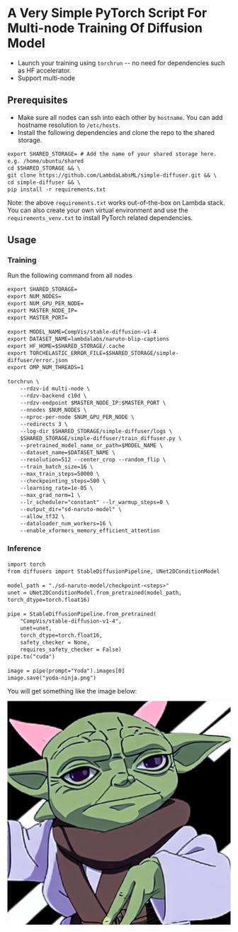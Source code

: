 

# A Very Simple PyTorch Script For Multi-node Training Of Diffusion Model

* Launch your training using `torchrun` -- no need for dependencies such as HF accelerator. 
* Support multi-node


## Prerequisites

* Make sure all nodes can ssh into each other by `hostname`. You can add hostname resolution to `/etc/hosts`.
* Install the following dependencies and clone the repo to the shared storage.

```
export SHARED_STORAGE= # Add the name of your shared storage here. e.g. /home/ubuntu/shared
cd $SHARED_STORAGE && \
git clone https://github.com/LambdaLabsML/simple-diffuser.git && \
cd simple-diffuser && \
pip install -r requirements.txt
```

Note: the above `requirements.txt` works out-of-the-box on Lambda stack. You can also create your own virtual environment and use the `requirements_venv.txt` to install PyTorch related dependencies.

## Usage

### Training
Run the following command from all nodes

```
export SHARED_STORAGE=
export NUM_NODES=
export NUM_GPU_PER_NODE=
export MASTER_NODE_IP=
export MASTER_PORT=

export MODEL_NAME=CompVis/stable-diffusion-v1-4
export DATASET_NAME=lambdalabs/naruto-blip-captions
export HF_HOME=$SHARED_STORAGE/.cache
export TORCHELASTIC_ERROR_FILE=$SHARED_STORAGE/simple-diffuser/error.json
export OMP_NUM_THREADS=1

torchrun \
    --rdzv-id multi-node \
    --rdzv-backend c10d \
    --rdzv-endpoint $MASTER_NODE_IP:$MASTER_PORT \
    --nnodes $NUM_NODES \
    --nproc-per-node $NUM_GPU_PER_NODE \
    --redirects 3 \
    --log-dir $SHARED_STORAGE/simple-diffuser/logs \
    $SHARED_STORAGE/simple-diffuser/train_diffuser.py \
    --pretrained_model_name_or_path=$MODEL_NAME \
    --dataset_name=$DATASET_NAME \
    --resolution=512 --center_crop --random_flip \
    --train_batch_size=16 \
    --max_train_steps=50000 \
    --checkpointing_steps=500 \
    --learning_rate=1e-05 \
    --max_grad_norm=1 \
    --lr_scheduler="constant" --lr_warmup_steps=0 \
    --output_dir="sd-naruto-model" \
    --allow_tf32 \
    --dataloader_num_workers=16 \
    --enable_xformers_memory_efficient_attention
```

### Inference

```
import torch
from diffusers import StableDiffusionPipeline, UNet2DConditionModel

model_path = "./sd-naruto-model/checkpoint-<steps>"
unet = UNet2DConditionModel.from_pretrained(model_path, torch_dtype=torch.float16)

pipe = StableDiffusionPipeline.from_pretrained(
    "CompVis/stable-diffusion-v1-4",
    unet=unet,
    torch_dtype=torch.float16,
    safety_checker = None,
    requires_safety_checker = False)
pipe.to("cuda")

image = pipe(prompt="Yoda").images[0]
image.save("yoda-ninja.png")
```

You will get something like the image below:

![Example](./yoda-ninja.png)
